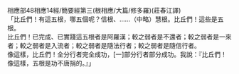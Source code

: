 相應部48相應14經/簡要經第三(根相應/大篇/修多羅)(莊春江譯)  
「比丘們！有這五根，哪五個呢？信根、……（中略）慧根。比丘們！這些是五根。  
比丘們！已完成、已實踐這五根者是阿羅漢；較之弱者是不還者；較之弱者是一來者；較之弱者是入流者；較之弱者是隨法行者；較之弱者是隨信行者。  
像這樣，比丘們！全分行者完全成功，[一]部分行者部分成功。我說：『比丘們！像這樣，五根是功不唐捐的。』」  
  
  
